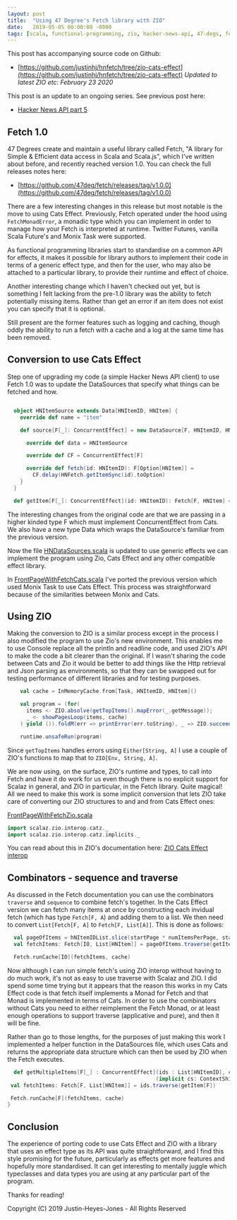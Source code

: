 ```yaml
---
layout: post
title:  "Using 47 Degree's Fetch library with ZIO"
date:   2019-05-05 00:00:00 -0000
tags: [scala, functional-programming, zio, hacker-news-api, 47-degs, fetch]
---
```


This post has accompanying source code on Github:

- [https://github.com/justinhj/hnfetch/tree/zio-cats-effect](https://github.com/justinhj/hnfetch/tree/zio-cats-effect)
_Updated to latest ZIO etc: February 23 2020_

This post is an update to an ongoing series. See previous post here:

- [Hacker News API part 5](http://justinhj.github.io/2019/04/07/hacker-news-api-5.html)

## Fetch 1.0

47 Degrees create and maintain a useful library called Fetch, "A library for Simple & Efficient data access in Scala and Scala.js", which I've written about before, and recently reached version 1.0. You can check the full releases notes here:

- [https://github.com/47deg/fetch/releases/tag/v1.0.0](https://github.com/47deg/fetch/releases/tag/v1.0.0)

There are a few interesting changes in this release but most notable is the move to using Cats Effect. Previously, Fetch operated under the hood using `FetchMonadError`, a monadic type which you can implement in order to manage how your Fetch is interpreted at runtime. Twitter Futures, vanilla Scala Future's and Monix Task were supported.

As functional programming libraries start to standardise on a common API for effects, it makes it possible for library authors to implement their code in terms of a generic effect type, and then for the user, who may also be attached to a particular library, to provide their runtime and effect of choice.

Another interesting change which I haven't checked out yet, but is something I felt lacking from the pre-1.0 library was the ability to fetch potentially missing items. Rather than get an error if an item does not exist you can specify that it is optional.

Still present are the former features such as logging and caching, though oddly the ability to run a fetch with a cache and a log at the same time has been removed.

## Conversion to use Cats Effect

Step one of upgrading my code (a simple Hacker News API client) to use Fetch 1.0 was to update the DataSources that specify what things can be fetched and how.

```scala

  object HNItemSource extends Data[HNItemID, HNItem] {
    override def name = "item"

    def source[F[_]: ConcurrentEffect] = new DataSource[F, HNItemID, HNItem] {

      override def data = HNItemSource

      override def CF = ConcurrentEffect[F]

      override def fetch(id: HNItemID): F[Option[HNItem]] =
        CF.delay(HNFetch.getItemSync(id).toOption)
    }
  }

  def getItem[F[_]: ConcurrentEffect](id: HNItemID): Fetch[F, HNItem] = Fetch(id, HNItemSource.source)
```

The interesting changes from the original code are that we are passing in a higher kinded type F which must implement ConcurrentEffect from Cats. We also have a new type Data which wraps the DataSource's familiar from the previous version.

Now the file [HNDataSources.scala](https://github.com/justinhj/hnfetch/blob/zio-cats-effect/src/main/scala/justinhj/hnfetch/HNDataSources.scala) is updated to use generic effects we can implement the program using Zio, Cats Effect and any other compatible effect library.

In [FrontPageWithFetchCats.scala](https://github.com/justinhj/hnfetch/blob/zio-cats-effect/src/main/scala/examples/FrontPageWithFetchCats.scala) I've ported the previous version which used Monix Task to use Cats Effect. This process was straightforward because of the similarities between Monix and Cats.

## Using ZIO

Making the conversion to ZIO is a similar process except in the process I also modified the program to use Zio's new environment. This enables me to use Console replace all the println and readline code, and used ZIO's API to make the code a bit clearer than the original. If I wasn't sharing the code between Cats and Zio it would be better to add things like the Http retrieval and Json parsing as environments, so that they can be swapped out for testing performance of different libraries and for testing purposes.

```scala
    val cache = InMemoryCache.from[Task, HNItemID, HNItem]()

    val program = (for(
      items <- ZIO.absolve(getTopItems().mapError(_.getMessage));
      _ <- showPagesLoop(items, cache)
    ) yield ()).foldM(err => printError(err.toString), _ => ZIO.succeed(()))

    runtime.unsafeRun(program)
```

Since `getTopItems` handles errors using `Either[String, A]` I use a couple of ZIO's functions to map that to `ZIO[Env, String, A]`. 

We are now using, on the surface, ZIO's runtime and types, to call into Fetch and have it do work for us even though there is no explicit support for Scalaz in general, and ZIO in particular, in the Fetch library. Quite magical! All we need to make this work is some implicit conversion that lets ZIO take care of converting our ZIO structures to and and from Cats Effect ones:

[FrontPageWithFetchZio.scala](https://github.com/justinhj/hnfetch/blob/zio-cats-effect/src/main/scala/examples/FrontPageWithFetchZio.scala)
```scala
import scalaz.zio.interop.catz._
import scalaz.zio.interop.catz.implicits._
```

You can read about this in ZIO's documentation here: [ZIO Cats Effect interop](https://scalaz.github.io/scalaz-zio/interop/catseffect.html)

## Combinators - sequence and traverse

As discussed in the Fetch documentation you can use the combinators `traverse` and `sequence` to combine fetch's together. In the Cats Effect version we can fetch many items at once by constructing each invidual fetch (which has type `Fetch[F, A`) and adding them to a list. We then need to convert `List[Fetch[F, A]` to `Fetch[F, List[A]]`. This is done as follows:

```scala
  val pageOfItems = hNItemIDList.slice(startPage * numItemsPerPage, startPage * numItemsPerPage + numItemsPerPage)
  val fetchItems: Fetch[IO, List[HNItem]] = pageOfItems.traverse(getItem[IO])

  Fetch.runCache[IO](fetchItems, cache)
```

Now although I can run simple fetch's using ZIO interop without having to do much work, it's not as easy to use traverse with Scalaz and ZIO. I did spend some time trying but it appears that the reason this works in my Cats Effect code is that fetch itself implements a Monad for Fetch and that Monad is implemented in terms of Cats. In order to use the combinators without Cats you need to either reimplement the Fetch Monad, or at least enough operations to support traverse (applicative and pure), and then it will be fine.

Rather than go to those lengths, for the purposes of just making this work I implemented a helper function in the DataSources file, which uses Cats and returns the appropriate data structure which can then be used by ZIO when the Fetch executes.

```scala
  def getMultipleItems[F[_] : ConcurrentEffect](ids : List[HNItemID], cache: DataCache[F])
                                               (implicit cs: ContextShift[F], timer: Timer[F]) = {
 val fetchItems: Fetch[F, List[HNItem]] = ids.traverse(getItem[F])

 Fetch.runCache[F](fetchItems, cache)
}
```

## Conclusion

The experience of porting code to use Cats Effect and ZIO with a library that uses an effect type as its API was quite straightforward, and I find this style promising for the future, particularly as effects get more features and hopefully more standardised. It can get interesting to mentally juggle which typeclasses and data types you are using at any particular part of the program. 

Thanks for reading!

Copyright (C) 2019 Justin-Heyes-Jones - All Rights Reserved
